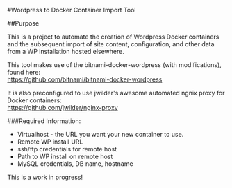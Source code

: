 #Wordpress to Docker Container Import Tool

##Purpose

This is a project to automate the creation of Wordpress Docker containers and
the subsequent import of site content, configuration, and other data from a WP
installation hosted elsewhere.

This tool makes use of the bitnami-docker-wordpress (with modifications), found
here:  
https://github.com/bitnami/bitnami-docker-wordpress

It is also preconfigured to use jwilder's awesome automated ngnix proxy for
Docker containers:  
https://github.com/jwilder/nginx-proxy


###Required Information:
 * Virtualhost - the URL you want your new container to use.
 * Remote WP install URL
 * ssh/ftp credentials for remote host
 * Path to WP install on remote host
 * MySQL credentials, DB name, hostname



 This is a work in progress!
